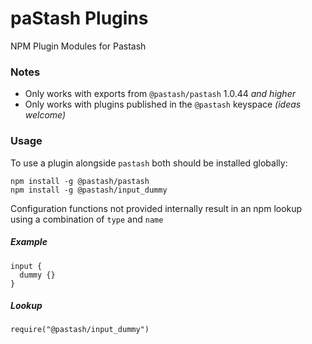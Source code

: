 # paStash Plugins
NPM Plugin Modules for Pastash


### Notes
* Only works with exports from `@pastash/pastash` 1.0.44 _and higher_
* Only works with plugins published in the `@pastash` keyspace _(ideas welcome)_


### Usage
To use a plugin alongside `pastash` both should be installed globally:
```
npm install -g @pastash/pastash
npm install -g @pastash/input_dummy
```

Configuration functions not provided internally result in an npm lookup using a combination of `type` and `name`
##### Example
```
input {
  dummy {}
}
```
##### Lookup
`require("@pastash/input_dummy")`


